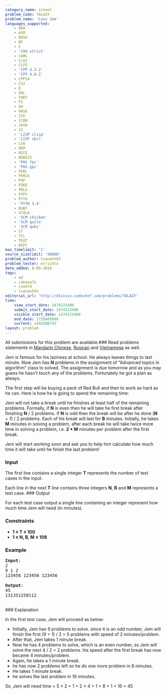 ```yaml
---
category_name: school
problem_code: TALAZY
problem_name: 'Lazy Jem'
languages_supported:
    - ADA
    - ASM
    - BASH
    - BF
    - C
    - 'C99 strict'
    - CAML
    - CLOJ
    - CLPS
    - 'CPP 4.3.2'
    - 'CPP 4.9.2'
    - CPP14
    - CS2
    - D
    - ERL
    - FORT
    - FS
    - GO
    - HASK
    - ICK
    - ICON
    - JAVA
    - JS
    - 'LISP clisp'
    - 'LISP sbcl'
    - LUA
    - NEM
    - NICE
    - NODEJS
    - 'PAS fpc'
    - 'PAS gpc'
    - PERL
    - PERL6
    - PHP
    - PIKE
    - PRLG
    - PYPY
    - PYTH
    - 'PYTH 3.4'
    - RUBY
    - SCALA
    - 'SCM chicken'
    - 'SCM guile'
    - 'SCM qobi'
    - ST
    - TCL
    - TEXT
    - WSPC
max_timelimit: '1'
source_sizelimit: '50000'
problem_author: tuananh93
problem_tester: errichto
date_added: 8-09-2016
tags:
    - ad
    - cakewalk
    - cook74
    - tuananh93
editorial_url: 'http://discuss.codechef.com/problems/TALAZY'
time:
    view_start_date: 1474223400
    submit_start_date: 1474223400
    visible_start_date: 1474223400
    end_date: 1735669800
    current: 1492506743
layout: problem
---
```

All submissions for this problem are available.###  Read problems statements in [Mandarin Chinese](http://www.codechef.com/download/translated/COOK74/mandarin/TALAZY.pdf), [Russian](http://www.codechef.com/download/translated/COOK74/russian/TALAZY.pdf) and [Vietnamese](http://www.codechef.com/download/translated/COOK74/vietnamese/TALAZY.pdf) as well.

Jem is famous for his laziness at school. He always leaves things to last minute. Now Jem has **N** problems in the assignment of "Advanced topics in algorithm" class to solved. The assignment is due tomorrow and as you may guess he hasn't touch any of the problems. Fortunately he got a plan as always.

The first step will be buying a pack of Red Bull and then to work as hard as he can. Here is how he is going to spend the remaining time:

Jem will not take a break until he finishes at least half of the remaining problems. Formally, if **N** is even then he will take he first break after finishing **N** / 2 problems. If **N** is odd then the break will be after he done (**N** + 1) / 2 problems. Each of his break will last for **B** minutes. Initially, he takes **M** minutes in solving a problem, after each break he will take twice more time in solving a problem, i.e. **2 \* M** minutes per problem after the first break.

Jem will start working soon and ask you to help him calculate how much time it will take until he finish the last problem!

### Input

The first line contains a single integer **T** represents the number of test cases in the input.

Each line in the next **T** line contains three integers **N**, **B** and **M** represents a test case. ### Output

For each test case output a single line containing an integer represent how much time Jem will need (in minutes).

### Constraints

- **1 ≤ **T** ≤ 100**
- **1 ≤ **N**, **B**, **M** ≤ 108**

### Example

<pre>
<b>Input</b>:
2
9 1 2
123456 123456 123456

<b>Output</b>:
45
131351258112

</pre>### Explanation
In the first test case, Jem will proceed as below:

- Initially, Jem has 9 problems to solve. since it is an odd number, Jem will finish the first (9 + 1) / 2 = 5 problems with speed of 2 minutes/problem.
- After that, Jem takes 1 minute break.
- Now he has 4 problems to solve, which is an even number, so Jem will solve the next 4 / 2 = 2 problems. his speed after the first break has now became 4 minutes/problem.
- Again, he takes a 1 minute break.
- he has now 2 problems left so he do one more problem in 8 minutes.
- He takes 1 minute break.
- he solves the last problem in 16 minutes.

So, Jem will need time = 5 × 2 + 1 + 2 × 4 + 1 + 8 + 1 + 16 = 45
